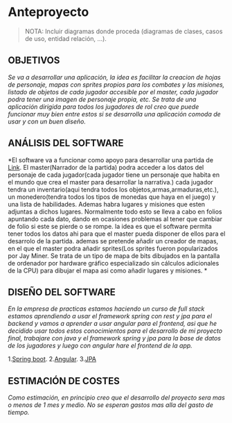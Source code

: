 # Anteproyecto

> NOTA: Incluir diagramas donde proceda (diagramas de clases, casos de uso, entidad relación, ...).

## OBJETIVOS

*Se va a desarrollar una aplicación, la idea es facilitar la creacion de hojas de personaje, mapas con sprites propios para los combates y las misiones, listado de objetos de cada jugador accesible por el master, cada jugador podra tener una imagen de personaje propia, etc. Se trata de una aplicación dirigida para todos los jugadores de rol creo que puede funcionar muy bien entre estos si se desarrolla una aplicación comoda de usar y con un buen diseño.* 

## ANÁLISIS DEL SOFTWARE

*El software va a funcionar como apoyo para desarrollar una partida de  [Link](https://es.wikipedia.org/wiki/Juego_de_rol "rol"). El master(Narrador de la partida) podra acceder a los datos del personaje de cada jugador(cada jugador tiene un personaje que habita en el mundo que crea el master para desarrollar la narrativa.) cada jugador tendra un inventario(aqui tendra todos los objetos,armas,armaduras,etc.), un monedero(tendra todos los tipos de monedas que haya en el juego) y una lista de habilidades. Ademas habra lugares y misiones que esten adjuntas a dichos lugares. Normalmente todo esto se lleva a cabo en folios apuntando cada dato, dando en ocasiones problemas al tener que cambiar de folio si este se pierde o se rompe. la idea es que el software permita tener todos los datos ahi para que el master pueda disponer de ellos para el desarrolo de la partida. ademas se pretende añadir un creador de mapas, en el que el master podra añadir sprites(Los sprites fueron popularizados por Jay Miner. Se trata de un tipo de mapa de bits dibujados en la pantalla de ordenador por hardware gráfico especializado sin cálculos adicionales de la CPU) para dibujar el mapa asi como añadir lugares y misiones. * 


## DISEÑO DEL SOFTWARE

*En la empresa de practicas estamos haciendo un curso de full stack estamos aprendiendo a usar el framework spring con rest y jpa para el backend y vamos a aprender a usar angular para el frontend, asi que he decidido usar todos estos conocimientos para el desarrollo de mi proyecto final, trabajare con java y el framework spring y jpa para la base de datos de los jugadores y luego con angular hare el frontend de la app.*

1.[Spring boot](https://spring.io).
2.[Angular](https://angular.io).
3.[JPA](https://www.arquitecturajava.com/ejemplo-de-jpa/)


## ESTIMACIÓN DE COSTES

*Como estimación, en principio creo que el desarrollo del proyecto sera mas o menos de 1 mes y medio. No se esperan gastos mas alla del gasto de tiempo.*
